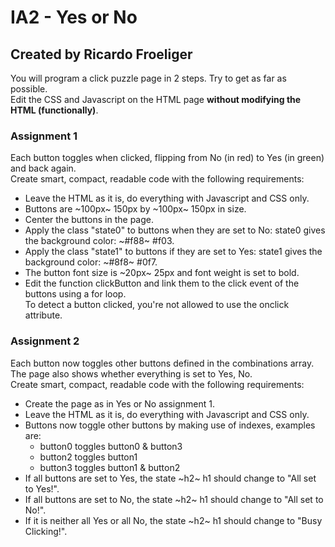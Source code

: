 # IA2 - Yes or No
## Created by Ricardo Froeliger

You will program a click puzzle page in 2 steps. Try to get as far as possible.<br>
Edit the CSS and Javascript on the HTML page **without modifying the HTML (functionally)**.


### Assignment 1
Each button toggles when clicked, flipping from No (in red) to Yes (in green) and back again.<br>
Create smart, compact, readable code with the following requirements:

* Leave the HTML as it is, do everything with Javascript and CSS only.
* Buttons are ~100px~ 150px by ~100px~ 150px in size.
* Center the buttons in the page.
* Apply the class "state0" to buttons when they are set to No: state0 gives the background color: ~#f88~ #f03.
* Apply the class "state1" to buttons if they are set to Yes: state1 gives the background color: ~#8f8~ #0f7.
* The button font size is ~20px~ 25px and font weight is set to bold.
* Edit the function clickButton and link them to the click event of the buttons using a for loop.<br> 
  To detect a button clicked, you're not allowed to use the onclick attribute.


### Assignment 2
Each button now toggles other buttons defined in the combinations array.<br>
The page also shows whether everything is set to Yes, No.<br>
Create smart, compact, readable code with the following requirements:

* Create the page as in Yes or No assignment 1. 
* Leave the HTML as it is, do everything with Javascript and CSS only.
* Buttons now toggle other buttons by making use of indexes, examples are: 
    * button0 toggles button0 & button3
    * button2 toggles button1
    * button3 toggles button1 & button2
* If all buttons are set to Yes, the state ~h2~ h1 should change to "All set to Yes!".
* If all buttons are set to No, the state ~h2~ h1 should change to "All set to No!".
* If it is neither all Yes or all No, the state ~h2~ h1 should change to "Busy Clicking!".